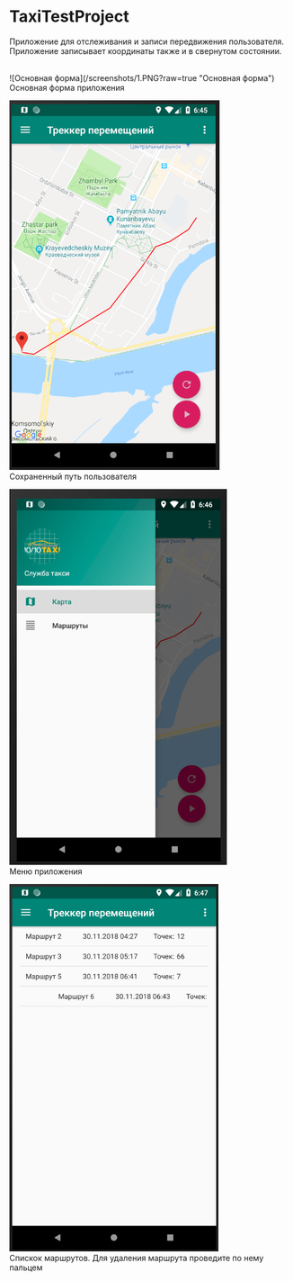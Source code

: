 # TaxiTestProject
Приложение для отслеживания и записи передвижения пользователя. Приложение записывает координаты также и в свернутом состоянии.

<br />
![Основная форма](/screenshots/1.PNG?raw=true "Основная форма")<br />
Основная форма приложения

![Сохраненный путь пользователя](/screenshots/2.PNG?raw=true "Сохраненный путь пользователя")<br />
Сохраненный путь пользователя

![Меню приложения](/screenshots/3.PNG?raw=true "Меню приложения")<br />
Меню приложения

![Спискок маршрутов](/screenshots/4.png?raw=true "Спискок маршрутов")<br />
Спискок маршрутов. Для удаления маршрута проведите по нему пальцем
